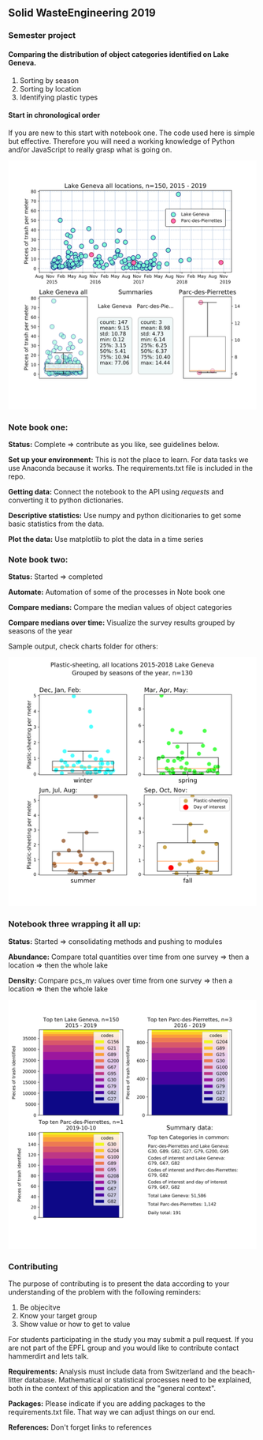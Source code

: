 ## Solid WasteEngineering 2019

### Semester project



#### Comparing the distribution of object categories identified on Lake Geneva.

1. Sorting by season
2. Sorting by location
3. Identifying plastic types

#### Start in chronological order

If you are new to this start with notebook one. The code used here is simple but effective. Therefore you will need a working knowledge of Python and/or JavaScript to really grasp what is going on.

![output](https://github.com/hammerdirt/SWE_2019/blob/master/Charts/Parc-des-PierrettesDensitySummary.svg)

### Note book one:

__Status:__ Complete => contribute as you like, see guidelines below.

__Set up your environment:__ This is not the place to learn. For data tasks we use Anaconda because it works. The requirements.txt file is included in the repo.

__Getting data:__ Connect the notebook to the API using _requests_ and converting it to python dictionaries.

__Descriptive statistics:__ Use numpy and python dicitionaries to get some basic statistics from the data.

__Plot the data:__ Use matplotlib to plot the data in a time series


### Note book two:

__Status:__ Started => completed

__Automate:__ Automation of some of the processes in Note book one

__Compare medians:__ Compare the median values of object categories

__Compare medians over time:__ Visualize the survey results grouped by seasons of the year

Sample output, check charts folder for others:

 ![image of output](https://github.com/hammerdirt/SWE_2019/blob/master/Charts/G67bySeaonBoxPlot.svg)
 
### Notebook three wrapping it all up:

__Status:__ Started => consolidating methods and pushing to modules

__Abundance:__ Compare total quantities over time from one survey => then a location => then the whole lake

__Density:__ Compare pcs_m values over time from one survey => then a location => then the whole lake

![output](https://github.com/hammerdirt/SWE_2019/blob/master/Charts/Parc-des-PierrettesSummary.svg)

### Contributing

The purpose of contributing is to present the data according to your understanding of the problem with the following reminders:

1. Be objecitve
2. Know your target group
3. Show value or how to get to value

For students participating in the study you may submit a pull request.  If you are not part of the EPFL group and you would like to contribute contact hammerdirt and lets talk.

__Requirements:__ Analysis must include data from Switzerland and the beach-litter database. Mathematical or statistical processes need to be explained, both in the context of this application and the "general context".

__Packages:__ Please indicate if you are adding packages to the requirements.txt file. That way we can adjust things on our end.

__References:__ Don't forget links to references 
